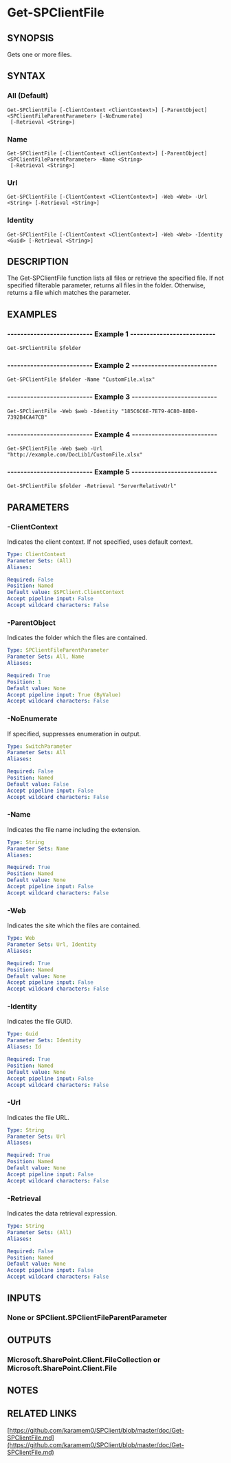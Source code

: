 # Get-SPClientFile

## SYNOPSIS
Gets one or more files.

## SYNTAX

### All (Default)
```
Get-SPClientFile [-ClientContext <ClientContext>] [-ParentObject] <SPClientFileParentParameter> [-NoEnumerate]
 [-Retrieval <String>]
```

### Name
```
Get-SPClientFile [-ClientContext <ClientContext>] [-ParentObject] <SPClientFileParentParameter> -Name <String>
 [-Retrieval <String>]
```

### Url
```
Get-SPClientFile [-ClientContext <ClientContext>] -Web <Web> -Url <String> [-Retrieval <String>]
```

### Identity
```
Get-SPClientFile [-ClientContext <ClientContext>] -Web <Web> -Identity <Guid> [-Retrieval <String>]
```

## DESCRIPTION
The Get-SPClientFile function lists all files or retrieve the specified file.
If not specified filterable parameter, returns all files in the folder.
Otherwise, returns a file which matches the parameter.

## EXAMPLES

### -------------------------- Example 1 --------------------------
```
Get-SPClientFile $folder
```

### -------------------------- Example 2 --------------------------
```
Get-SPClientFile $folder -Name "CustomFile.xlsx"
```

### -------------------------- Example 3 --------------------------
```
Get-SPClientFile -Web $web -Identity "185C6C6E-7E79-4C80-88D8-7392B4CA47CB"
```

### -------------------------- Example 4 --------------------------
```
Get-SPClientFile -Web $web -Url "http://example.com/DocLib1/CustomFile.xlsx"
```

### -------------------------- Example 5 --------------------------
```
Get-SPClientFile $folder -Retrieval "ServerRelativeUrl"
```

## PARAMETERS

### -ClientContext
Indicates the client context.
If not specified, uses default context.

```yaml
Type: ClientContext
Parameter Sets: (All)
Aliases: 

Required: False
Position: Named
Default value: $SPClient.ClientContext
Accept pipeline input: False
Accept wildcard characters: False
```

### -ParentObject
Indicates the folder which the files are contained.

```yaml
Type: SPClientFileParentParameter
Parameter Sets: All, Name
Aliases: 

Required: True
Position: 1
Default value: None
Accept pipeline input: True (ByValue)
Accept wildcard characters: False
```

### -NoEnumerate
If specified, suppresses enumeration in output.

```yaml
Type: SwitchParameter
Parameter Sets: All
Aliases: 

Required: False
Position: Named
Default value: False
Accept pipeline input: False
Accept wildcard characters: False
```

### -Name
Indicates the file name including the extension.

```yaml
Type: String
Parameter Sets: Name
Aliases: 

Required: True
Position: Named
Default value: None
Accept pipeline input: False
Accept wildcard characters: False
```

### -Web
Indicates the site which the files are contained.

```yaml
Type: Web
Parameter Sets: Url, Identity
Aliases: 

Required: True
Position: Named
Default value: None
Accept pipeline input: False
Accept wildcard characters: False
```

### -Identity
Indicates the file GUID.

```yaml
Type: Guid
Parameter Sets: Identity
Aliases: Id

Required: True
Position: Named
Default value: None
Accept pipeline input: False
Accept wildcard characters: False
```

### -Url
Indicates the file URL.

```yaml
Type: String
Parameter Sets: Url
Aliases: 

Required: True
Position: Named
Default value: None
Accept pipeline input: False
Accept wildcard characters: False
```

### -Retrieval
Indicates the data retrieval expression.

```yaml
Type: String
Parameter Sets: (All)
Aliases: 

Required: False
Position: Named
Default value: None
Accept pipeline input: False
Accept wildcard characters: False
```

## INPUTS

### None or SPClient.SPClientFileParentParameter

## OUTPUTS

### Microsoft.SharePoint.Client.FileCollection or Microsoft.SharePoint.Client.File

## NOTES

## RELATED LINKS

[https://github.com/karamem0/SPClient/blob/master/doc/Get-SPClientFile.md](https://github.com/karamem0/SPClient/blob/master/doc/Get-SPClientFile.md)

